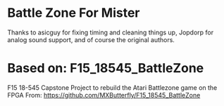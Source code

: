 
# Battle Zone For Mister



Thanks to asicguy for fixing timing and cleaning things up, Jopdorp for analog sound support, and of course the original authors.


# Based on: F15_18545_BattleZone
F15 18-545 Capstone Project to rebuild the Atari Battlezone game on the FPGA
From:
https://github.com/MXButterfly/F15_18545_BattleZone
